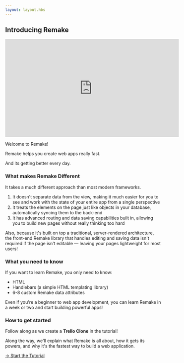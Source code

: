```yaml
---
layout: layout.hbs
---
```


## Introducing Remake

<iframe width="560" height="315" src="https://www.youtube-nocookie.com/embed/WxYUYSQBE4A" frameborder="0" allow="accelerometer; autoplay; encrypted-media; gyroscope; picture-in-picture" allowfullscreen></iframe>

Welcome to Remake!

Remake helps you create web apps really fast.

And its getting better every day.

### What makes Remake Different

It takes a much different approach than most modern frameworks.

1. It doesn't separate data from the view, making it much easier for you to see and work with the state of your entire app from a single perspective
2. It treats the elements on the page just like objects in your database, automatically syncing them to the back-end
3. It has advanced routing and data saving capabilities built in, allowing you to build new pages without really thinking too hard

Also, because it's built on top a traditional, server-rendered architecture, the front-end Remake library that handles editing and saving data isn't required if the page isn't editable — leaving your pages lightweight for most users!

### What you need to know

If you want to learn Remake, you only need to know:

* HTML
* Handlebars (a simple HTML templating library)
* 6-8 custom Remake data attributes

Even if you're a beginner to web app development, you can learn Remake in a week or two and start building powerful apps!

### How to get started

Follow along as we create a **Trello Clone** in the tutorial!

Along the way, we'll explain what Remake is all about, how it gets its powers, and why it's the fastest way to build a web application.

<div class="spacer--8"></div>

<a class="slanted-link" href="/not-available"><span>&rarr; Start the Tutorial</span></a>


